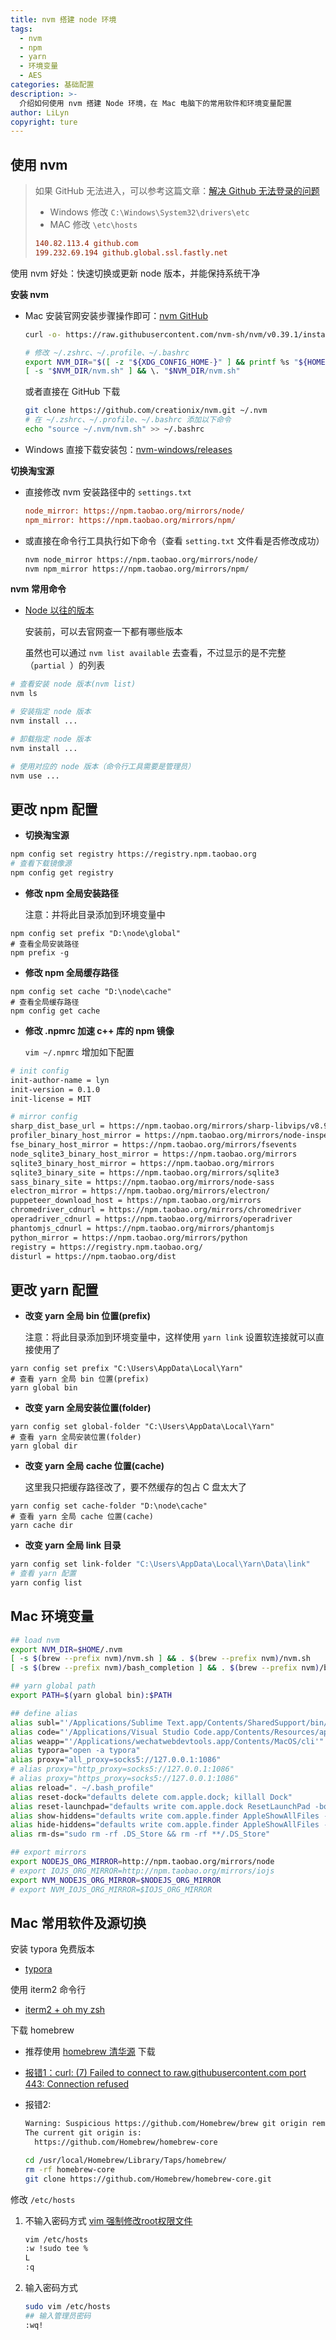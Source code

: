 ```yaml
---
title: nvm 搭建 node 环境
tags:
  - nvm
  - npm
  - yarn
  - 环境变量
  - AES
categories: 基础配置
description: >-
  介绍如何使用 nvm 搭建 Node 环境，在 Mac 电脑下的常用软件和环境变量配置
author: LiLyn
copyright: ture
---
```


## 使用 nvm

> 如果 GitHub 无法进入，可以参考这篇文章：[解决 Github 无法登录的问题](https://juejin.cn/post/7024412822834511880)
>
> - Windows 修改 `C:\Windows\System32\drivers\etc`
> - MAC 修改 `\etc\hosts`
>
> ```ini
> 140.82.113.4 github.com
> 199.232.69.194 github.global.ssl.fastly.net
> ```

使用 nvm 好处：快速切换或更新 node 版本，并能保持系统干净

**安装 nvm**

- Mac 安装官网安装步骤操作即可：[nvm GitHub](https://github.com/nvm-sh/nvm)

  ```bash
  curl -o- https://raw.githubusercontent.com/nvm-sh/nvm/v0.39.1/install.sh | bash
  
  # 修改 ~/.zshrc、~/.profile、~/.bashrc
  export NVM_DIR="$([ -z "${XDG_CONFIG_HOME-}" ] && printf %s "${HOME}/.nvm" || printf %s "${XDG_CONFIG_HOME}/nvm")"
  [ -s "$NVM_DIR/nvm.sh" ] && \. "$NVM_DIR/nvm.sh"
  ```

  或者直接在 GitHub 下载

  ```bash
  git clone https://github.com/creationix/nvm.git ~/.nvm
  # 在 ~/.zshrc、~/.profile、~/.bashrc 添加以下命令
  echo "source ~/.nvm/nvm.sh" >> ~/.bashrc
  ```

- Windows 直接下载安装包：[nvm-windows/releases](https://github.com/coreybutler/nvm-windows/releases)

**切换淘宝源**

- 直接修改 nvm 安装路径中的 `settings.txt`

  ```ini
  node_mirror: https://npm.taobao.org/mirrors/node/
  npm_mirror: https://npm.taobao.org/mirrors/npm/
  ```

- 或直接在命令行工具执行如下命令（查看 `setting.txt` 文件看是否修改成功）

  ```bash
  nvm node_mirror https://npm.taobao.org/mirrors/node/
  nvm npm_mirror https://npm.taobao.org/mirrors/npm/
  ```

**nvm 常用命令**

- [Node 以往的版本](https://nodejs.org/zh-cn/download/releases/)

  安装前，可以去官网查一下都有哪些版本
  
  虽然也可以通过 `nvm list available` 去查看，不过显示的是不完整（`partial `）的列表

```bash
# 查看安装 node 版本(nvm list)
nvm ls

# 安装指定 node 版本
nvm install ...

# 卸载指定 node 版本
nvm install ...

# 使用对应的 node 版本（命令行工具需要是管理员）
nvm use ...
```

## 更改 npm 配置

- **切换淘宝源**

```bash
npm config set registry https://registry.npm.taobao.org
# 查看下载镜像源
npm config get registry
```

- **修改 npm 全局安装路径**

  注意：并将此目录添加到环境变量中

```shell
npm config set prefix "D:\node\global"
# 查看全局安装路径
npm prefix -g
```

- **修改 npm 全局缓存路径**

```shell
npm config set cache "D:\node\cache"
# 查看全局缓存路径
npm config get cache
```

- **修改 .npmrc 加速 c++ 库的 npm 镜像**

  `vim ~/.npmrc` 增加如下配置

```bash
# init config
init-author-name = lyn
init-version = 0.1.0
init-license = MIT

# mirror config
sharp_dist_base_url = https://npm.taobao.org/mirrors/sharp-libvips/v8.9.1/
profiler_binary_host_mirror = https://npm.taobao.org/mirrors/node-inspector/
fse_binary_host_mirror = https://npm.taobao.org/mirrors/fsevents
node_sqlite3_binary_host_mirror = https://npm.taobao.org/mirrors
sqlite3_binary_host_mirror = https://npm.taobao.org/mirrors
sqlite3_binary_site = https://npm.taobao.org/mirrors/sqlite3
sass_binary_site = https://npm.taobao.org/mirrors/node-sass
electron_mirror = https://npm.taobao.org/mirrors/electron/
puppeteer_download_host = https://npm.taobao.org/mirrors
chromedriver_cdnurl = https://npm.taobao.org/mirrors/chromedriver
operadriver_cdnurl = https://npm.taobao.org/mirrors/operadriver
phantomjs_cdnurl = https://npm.taobao.org/mirrors/phantomjs
python_mirror = https://npm.taobao.org/mirrors/python
registry = https://registry.npm.taobao.org/
disturl = https://npm.taobao.org/dist
```

## 更改 yarn 配置

- **改变 yarn 全局 bin 位置(prefix)**

  注意：将此目录添加到环境变量中，这样使用 `yarn link` 设置软连接就可以直接使用了

```shell
yarn config set prefix "C:\Users\AppData\Local\Yarn"
# 查看 yarn 全局 bin 位置(prefix)
yarn global bin
```

- **改变 yarn 全局安装位置(folder)**

```shell
yarn config set global-folder "C:\Users\AppData\Local\Yarn"
# 查看 yarn 全局安装位置(folder)
yarn global dir
```

- **改变 yarn 全局 cache 位置(cache)**

  这里我只把缓存路径改了，要不然缓存的包占 C 盘太大了

```shell
yarn config set cache-folder "D:\node\cache"
# 查看 yarn 全局 cache 位置(cache)
yarn cache dir
```

- **改变 yarn 全局 link 目录**

```bash
yarn config set link-folder "C:\Users\AppData\Local\Yarn\Data\link"
# 查看 yarn 配置
yarn config list
```

## Mac 环境变量

```bash
## load nvm
export NVM_DIR=$HOME/.nvm
[ -s $(brew --prefix nvm)/nvm.sh ] && . $(brew --prefix nvm)/nvm.sh
[ -s $(brew --prefix nvm)/bash_completion ] && . $(brew --prefix nvm)/bash_completion

## yarn global path
export PATH=$(yarn global bin):$PATH

## define alias
alias subl="'/Applications/Sublime Text.app/Contents/SharedSupport/bin/subl'"
alias code="'/Applications/Visual Studio Code.app/Contents/Resources/app/bin/code'"
alias weapp="'/Applications/wechatwebdevtools.app/Contents/MacOS/cli'"
alias typora="open -a typora"
alias proxy="all_proxy=socks5://127.0.0.1:1086"
# alias proxy="http_proxy=socks5://127.0.0.1:1086"
# alias proxy="https_proxy=socks5://127.0.0.1:1086"
alias reload=". ~/.bash_profile"
alias reset-dock="defaults delete com.apple.dock; killall Dock"
alias reset-launchpad="defaults write com.apple.dock ResetLaunchPad -bool true; killall Dock"
alias show-hiddens="defaults write com.apple.finder AppleShowAllFiles -bool true; killall Finder"
alias hide-hiddens="defaults write com.apple.finder AppleShowAllFiles -bool false; killall Finder"
alias rm-ds="sudo rm -rf .DS_Store && rm -rf **/.DS_Store"

## export mirrors
export NODEJS_ORG_MIRROR=http://npm.taobao.org/mirrors/node
# export IOJS_ORG_MIRROR=http://npm.taobao.org/mirrors/iojs
export NVM_NODEJS_ORG_MIRROR=$NODEJS_ORG_MIRROR
# export NVM_IOJS_ORG_MIRROR=$IOJS_ORG_MIRROR
```

## Mac 常用软件及源切换

安装 typora 免费版本

- [typora](https://typora.io/dev_release.html)

使用 iterm2 命令行

- [iterm2 + oh my zsh ](https://blog.csdn.net/u010766726/article/details/105339401/)

下载 homebrew

- 推荐使用 [homebrew 清华源](https://mirrors.tuna.tsinghua.edu.cn/help/homebrew/) 下载

- [报错1：curl: (7) Failed to connect to raw.githubusercontent.com port 443: Connection refused](https://blog.csdn.net/donaldsy/article/details/107482368)

- 报错2:

  ```bash
  Warning: Suspicious https://github.com/Homebrew/brew git origin remote found.
  The current git origin is:
    https://github.com/Homebrew/homebrew-core
  
  cd /usr/local/Homebrew/Library/Taps/homebrew/
  rm -rf homebrew-core
  git clone https://github.com/Homebrew/homebrew-core.git
  ```

修改 `/etc/hosts`

1. 不输入密码方式 [vim 强制修改root权限文件](https://www.58jb.com/html/59.html)

   ```bash
   vim /etc/hosts
   :w !sudo tee %
   L
   :q
   ```

2. 输入密码方式

   ```bash
   sudo vim /etc/hosts
   ## 输入管理员密码
   :wq!
   ```

